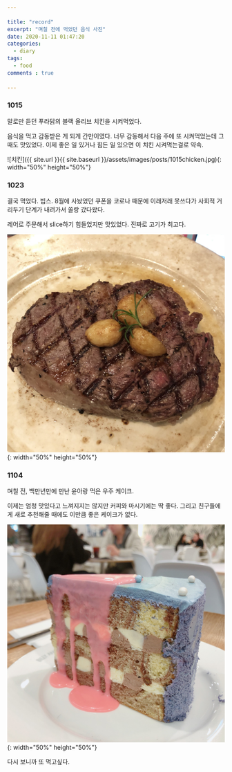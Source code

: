 ```yaml
---

title: "record"
excerpt: "며칠 전에 먹었던 음식 사진"
date: 2020-11-11 01:47:20
categories:
  - diary
tags:
  - food
comments : true

---
```

### 1015
말로만 듣던 푸라닭의 블랙 올리브 치킨을 시켜먹었다.

음식을 먹고 감동받은 게 되게 간만이였다. 너무 감동해서 다음 주에 또 시켜먹었는데 그 때도 맛있었다. 이제 좋은 일 있거나 힘든 일 있으면 이 치킨 시켜먹는걸로 약속.

![치킨]({{ site.url }}{{ site.baseurl }}/assets/images/posts/1015chicken.jpg){: width="50%" height="50%"}

### 1023
결국 먹었다. 빕스. 8월에 사놨었던 쿠폰을 코로나 때문에 이래저래 못쓰다가 사회적 거리두기 단계가 내려가서 쏠랑 갔다왔다.

레어로 주문해서 slice하기 힘들었지만 맛있었다. 진짜로 고기가 최고다.

![고기](/assets/images/posts/meat.jpg){: width="50%" height="50%"}


### 1104
며칠 전, 백만년만에 만난 윤아랑 먹은 우주 케이크.

이제는 엄청 맛있다고 느껴지지는 않지만 커피와 마시기에는 딱 좋다. 그리고 친구들에게 새로 추천해줄 때에도 이만큼 좋은 케이크가 없다.

![케이크](/assets/images/posts/cake.jpg){: width="50%" height="50%"}


다시 보니까 또 먹고싶다.